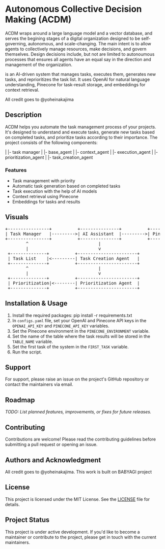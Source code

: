 # Autonomous Collective Decision Making (ACDM)

ACDM wraps around a large language model and a vector database, and serves the begining stages of a digital organization designed to be self-governing, autonomous, and scale-changing. The main intent is to allow agents to collectively manage resources, make decisions, and govern themselves. Design decisions include, but not are limited to autonoumous processes that ensures all agents have an equal say in the direction and management of the organization.

is an AI-driven system that manages tasks, executes them, generates new tasks, and reprioritizes the task list. It uses OpenAI for natural language understanding, Pinecone for task-result storage, and embeddings for context retrieval.

All credit goes to @yoheinakajima

## Description

ACDM helps you automate the task management process of your projects. It's designed to understand and execute tasks, generate new tasks based on completed tasks, and prioritize tasks according to their importance. The project consists of the following components:

|   |- task manager
|   |- base_agent
|   |- context_agent
|   |- execution_agent
|   |- prioritization_agent
|   |- task_creation_agent
    
    
### Features

- Task management with priority
- Automatic task generation based on completed tasks
- Task execution with the help of AI models
- Context retrieval using Pinecone
- Embeddings for tasks and results

## Visuals

<pre>
+----------------+          +---------------+          +----------------+
| Task Manager   |--------->| AI Assistant  |--------->| Pinecone Index |
+----------------+          +---------------+          +----------------+
        ^                           |
        |                           v
 +--------------+          +-----------------------+
 | Task List    |<---------| Task Creation Agent   |
 +--------------+          +-----------------------+
        ^                           |
        |                           v
 +--------------+          +-----------------------+
 | Prioritization|<--------| Prioritization Agent  |
 +--------------+          +-----------------------+
</pre>


## Installation & Usage

1. Install the required packages: pip install -r requirements.txt
2. In `configs.yaml` file, set your OpenAI and Pinecone API keys in the `OPENAI_API_KEY` and `PINECONE_API_KEY` variables.
3. Set the Pinecone environment in the `PINECONE_ENVIRONMENT` variable.
4. Set the name of the table where the task results will be stored in the `TABLE_NAME` variable.
5. Set the first task of the system in the `FIRST_TASK` variable.
6. Run the script.

## Support

For support, please raise an issue on the project's GitHub repository or contact the maintainers via email.

## Roadmap

_TODO: List planned features, improvements, or fixes for future releases._

## Contributing

Contributions are welcome! Please read the contributing guidelines before submitting a pull request or opening an issue.

## Authors and Acknowledgment

All credit goes to @yoheinakajima. This work is built on BABYAGI project

## License

This project is licensed under the MIT License. See the [LICENSE](LICENSE) file for details.

## Project Status

This project is under active development. If you'd like to become a maintainer or contribute to the project, please get in touch with the current maintainers.

